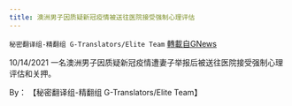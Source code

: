 ```yaml
---
title: 澳洲男子因质疑新冠疫情被送往医院接受强制心理评估
---
```

`秘密翻译组-精翻组 G-Translators/Elite Team` [轉載自GNews](https://gnews.org/zh-hans/1601549/)

10/14/2021 一名澳洲男子因质疑新冠疫情遭妻子举报后被送往医院接受强制心理评估和关押。

By： 【秘密翻译组-精翻组 G-Translators/Elite Team】
